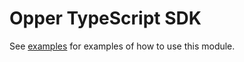 # Opper TypeScript SDK

See [examples](./examples/README.md) for examples of how to use this module.
